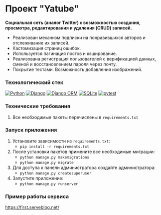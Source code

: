 # Проект "Yatube"
**Социальная сеть (аналог Twitter) с возможностью создания, просмотра, редактирования и удаления (CRUD) записей.**
* Реализован механизм подписки на понравившихся авторов и отслеживание их записей.
* Кастомизация страниц ошибок.
* Используется пагинация постов и кэширование.
* Реализована регистрация пользователей с верификацией данных, сменой и восстановлением пароля через почту.
* Покрытие тестами. Возможность добавления изображений.

### Технологический стек
[![Python](https://img.shields.io/badge/-Python-464646?style=for-the-badge&logo=Python&logoColor=56C0C0&color=008080)](https://www.python.org/) [![Django](https://img.shields.io/badge/-Django-464646?style=for-the-badge&logo=Django&logoColor=56C0C0&color=008080)](https://www.djangoproject.com/) [![Django ORM](https://img.shields.io/badge/-Django%20ORM-464646?style=for-the-badge&logo=Django&logoColor=56C0C0&color=008080)](https://docs.djangoproject.com/en/4.0/topics/db/models/) [![SQLite](https://img.shields.io/badge/-SQLite-464646?style=for-the-badge&logo=SQLite&logoColor=56C0C0&color=008080)](https://www.sqlite.org/index.html) [![pytest](https://img.shields.io/badge/-pytest-464646?style=for-the-badge&logo=Pytest&logoColor=56C0C0&color=008080)](https://docs.pytest.org/en/7.0.x/)

### Технические требования
1) Все необходимые пакеты перечислены в ```requirements.txt```

### Запуск приложения
1) Установите зависимости из ```requirements.txt```:
    - ```pip install -r requirements.txt```
2) После установки пакетов примените все необходимые миграции:
    - ```python manage.py makemigrations```
    - ```python manage.py migrate```
3) Для доступа к панели администратора создайте администратора:
    - ```python manage.py createsuperuser```
4) Запустите приложение:
    - ```python manage.py runserver```

### Пример работы сервиса
https://first.serveblog.net/
